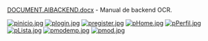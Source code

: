[DOCUMENT.AIBACKEND.docx](https://github.com/user-attachments/files/16955703/DOCUMENT.AIBACKEND.docx) - Manual de backend OCR.

[![pinicio.jpg](https://i.postimg.cc/ncqSbtNT/pinicio.jpg)](https://postimg.cc/3dJFmz8D)
[![plogin.jpg](https://i.postimg.cc/Zq5wdvnD/plogin.jpg)](https://postimg.cc/zy4wmBnn)
[![pregister.jpg](https://i.postimg.cc/bN0gV92B/pregister.jpg)](https://postimg.cc/D8Z18s6r)
[![pHome.jpg](https://i.postimg.cc/vHGfTFc0/pHome.jpg)](https://postimg.cc/xqFcpZGm)
[![pPerfil.jpg](https://i.postimg.cc/s2GZq3Ng/pPerfil.jpg)](https://postimg.cc/Z9ZRyzmG)
[![pLista.jpg](https://i.postimg.cc/J0MDsZ4s/pLista.jpg)](https://postimg.cc/ZBsKg9Nm)
[![pmodemp.jpg](https://i.postimg.cc/bY9SKC3k/pmodemp.jpg)](https://postimg.cc/fkkbdK4R)
[![pmod.jpg](https://i.postimg.cc/wTxRHXGP/pmod.jpg)](https://postimg.cc/F1qHVLmg)
